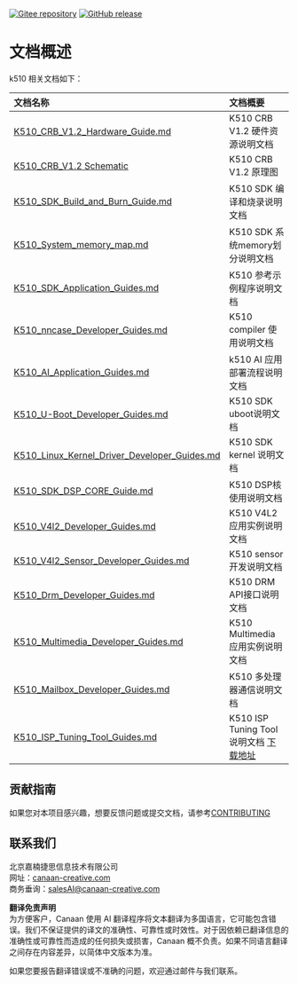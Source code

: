 [![Gitee repository](https://img.shields.io/badge/gitee-repository-blue?logo=gitee&style=plastic)](https://gitee.com/kendryte/k510_docs)
[![GitHub release](https://img.shields.io/github/v/release/kendryte/k510_docs?color=brightgreen&display_name=tag&logo=github&style=plastic)](https://github.com/kendryte/k510_docs/releases)

# 文档概述

k510 相关文档如下：

| 文档名称 | 文档概要 |
| :-- | :-- |
| [K510_CRB_V1.2_Hardware_Guide.md](K510_CRB_V1.2_Hardware_Guide.md) | K510 CRB V1.2 硬件资源说明文档 |
| [K510_CRB_V1.2 Schematic](https://github.com/kendryte/k510_docs/releases/download/v1.5/K510_CRB_Schematic.zip) | K510 CRB V1.2 原理图|
| [K510_SDK_Build_and_Burn_Guide.md](K510_SDK_Build_and_Burn_Guide.md) | K510 SDK 编译和烧录说明文档 |
| [K510_System_memory_map.md](K510_System_memory_map.md) | K510 SDK 系统memory划分说明文档 |
| [K510_SDK_Application_Guides.md](K510_SDK_Application_Guides.md) | K510 参考示例程序说明文档 |
| [K510_nncase_Developer_Guides.md](K510_nncase_Developer_Guides.md) | K510 compiler 使用说明文档 |
| [K510_AI_Application_Guides.md](K510_AI_Application_Guides.md) | k510 AI 应用部署流程说明文档 |
| [K510_U-Boot_Developer_Guides.md](K510_U-Boot_Developer_Guides.md) | K510 SDK uboot说明文档 |
| [K510_Linux_Kernel_Driver_Developer_Guides.md](K510_Linux_Kernel_Driver_Developer_Guides.md) | K510 SDK kernel 说明文档 |
| [K510_SDK_DSP_CORE_Guide.md](K510_SDK_DSP_CORE_Guide.md) | K510 DSP核使用说明文档 |
| [K510_V4l2_Developer_Guides.md](K510_V4l2_Developer_Guides.md) | K510 V4L2 应用实例说明文档 |
| [K510_V4l2_Sensor_Developer_Guides.md](K510_V4l2_Sensor_Developer_Guides.md) | K510 sensor 开发说明文档 |
| [K510_Drm_Developer_Guides.md](K510_Drm_Developer_Guides.md) | K510 DRM API接口说明文档 |
| [K510_Multimedia_Developer_Guides.md](K510_Multimedia_Developer_Guides.md) | K510 Multimedia 应用实例说明文档 |
| [K510_Mailbox_Developer_Guides.md](K510_Mailbox_Developer_Guides.md) | K510 多处理器通信说明文档 |
| [K510_ISP_Tuning_Tool_Guides.md](K510_ISP_Tuning_Tool_Guides.md) | K510 ISP Tuning Tool 说明文档 [下载地址](https://github.com/kendryte/k510_isp_tuning_tool/releases) |

## 贡献指南

如果您对本项目感兴趣，想要反馈问题或提交文档，请参考[CONTRIBUTING](.github/CONTRIBUTING.md)

## 联系我们

北京嘉楠捷思信息技术有限公司  
网址：[canaan-creative.com](https://canaan-creative.com/)  
商务垂询：[salesAI@canaan-creative.com](mailto:salesAI@canaan-creative.com)

**翻译免责声明**  
为方便客户，Canaan 使用 AI 翻译程序将文本翻译为多国语言，它可能包含错误。我们不保证提供的译文的准确性、可靠性或时效性。对于因依赖已翻译信息的准确性或可靠性而造成的任何损失或损害，Canaan 概不负责。如果不同语言翻译之间存在内容差异，以简体中文版本为准。

如果您要报告翻译错误或不准确的问题，欢迎通过邮件与我们联系。
